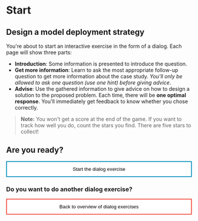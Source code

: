 

<style>
.button  {
  border: none;
  color: black;
  width: 100%;
  padding: 12px 28px;
  background-color: white;
  border: 2px solid #008CBA;
  transition-duration: 0.4s;
}
.button:hover  {
  background-color: #008CBA;
  color: white; 
  border: 2px solid #008CBA;
}

.resetbutton  {
  border: none;
  color: black;
  width: 100%;
  padding: 12px 28px;
  background-color: white;
  border: 2px solid #f44336;
  transition-duration: 0.4s;
}
.resetbutton:hover  {
  background-color: #f44336;
  color: white; 
  border: 2px solid #f44336;
}
</style>

# Start 

## Design a model deployment strategy 

You're about to start an interactive exercise in the form of a dialog. Each page will show three parts:

- **Introduction**: Some information is presented to introduce the question.
- **Get more information**: Learn to ask the most appropriate follow-up question to get more information about the case study. 
  *You'll only be allowed to ask one question (use one hint) before giving advice*.
- **Advise**: Use the gathered information to give advice on how to design a solution to the proposed problem. 
  Each time, there will be **one optimal response**. You'll immediately get feedback to know whether you chose correctly.

> **Note:**
> You won't get a score at the end of the game. If you want to track how well you do, count the stars you find. There are five stars to collect!

## Are you ready?

<button class="button" onclick="window.location.href='03-deployment/01';">Start the dialog exercise</button>

### Do you want to do another dialog exercise?

<button class="resetbutton" onclick="window.location.href='https://microsoftlearning.github.io/mslearn-aml-design/';">Back to overview of dialog exercises</button>
